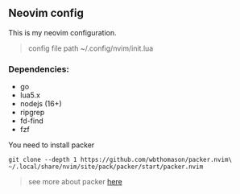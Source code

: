 ## Neovim config

This is my neovim configuration.

> config file path ~/.config/nvim/init.lua

### Dependencies:

- go
- lua5.x
- nodejs (16+)
- ripgrep
- fd-find
- fzf

 You need to install packer
 ```
 git clone --depth 1 https://github.com/wbthomason/packer.nvim\
 ~/.local/share/nvim/site/pack/packer/start/packer.nvim
 ```
> see more about packer [here](https://github.com/wbthomason/packer.nvim)


